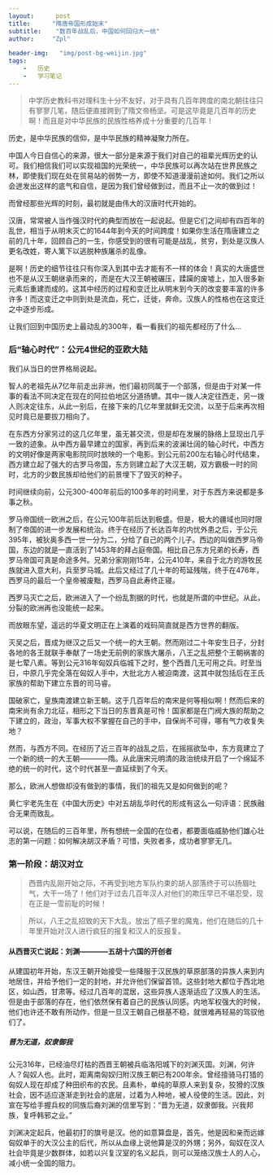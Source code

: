 ```yaml
---
layout:      post
title:      "隋唐帝国形成始末"
subtitle:    "数百年战乱后，中国如何回归大一统"
author:     "Zpl"

header-img:   "img/post-bg-weijin.jpg"
tags:
    -   历史
    -   学习笔记
---
```

>中学历史教科书对理科生十分不友好，对于具有几百年跨度的南北朝往往只有寥寥几笔，随后便直接跨到了隋文帝杨坚。可是这毕竟是几百年的历史啊！而且是对中华民族的民族性格养成十分重要的几百年！

历史，是中华民族的信仰，是中华民族的精神凝聚力所在。

中国人今日自信心的来源，很大一部分是来源于我们对自己的祖辈光辉历史的认可。我们相信我们可以实现祖国的光荣统一，中华民族可以再次站在世界民族之林，即使我们现在处在贸易站的弱势一方，即使不知道漫漫前途如何。我们之所以会迸发出这样的底气和自信，是因为我们曾经做到过，而且不止一次的做到过！

而曾经那些光辉的时刻，最初就是由伟大的汉唐时代开始的。

汉唐，常常被人当作强汉时代的典型而放在一起说起。但是它们之间却有四百年的乱世，相当于从明末灭亡的1644年到今天的时间跨度！如果你生活在隋唐建立之前的几十年，回顾自己的一生，你感受到的很有可能是战乱，贫穷，到处是汉族人更名改姓，寄人篱下以逃脱种族屠杀的乱像。

是啊！历史的细节往往只有你深入到其中去才能有不一样的体会！真实的大唐盛世也不是从汉王朝继承而来的，而是在大汉王朝被碾压，蹂躏的废墟上，加入很多新元素后重建而成的。这其中经历的过程和变迁比从明末到今天的改变要丰富的许多许多！而这变迁之中则到处是流血，死亡，迁徙，奔命。汉族人的性格也在这变迁之中逐步形成。

让我们回到中国历史上最动乱的300年，看一看我们的祖先都经历了什么...


### 后“轴心时代”：公元4世纪的亚欧大陆

我们从当日的世界格局说起。

智人的老祖先从7亿年前走出非洲，他们最初同属于一个部落，但是由于对某一件事的看法不同决定在现在的阿拉伯地区分道扬镳。其中一拨人决定往西走，另一拨人则决定往东，从此一别后，在接下来的几亿年里就鲜无交流，以至于后来再次相见时竟已是要拔刀相向了。

在东西方分家另过的这几亿年里，虽无甚交流，但是却在发展的脉络上显现出几乎一致的迹象。从中西方最早建立的国家，再到后来的波澜壮阔的轴心时代，中西方的文明好像是两家电影院同时放映的一个电影。到公元前200左右轴心时代结束，西方建立起了强大的古罗马帝国，东方则建立起了大汉王朝，双方霸极一时的同时，北方的少数民族却给他们的前景埋下了毁灭的种子。

时间继续向前，公元300-400年前后的100多年的时间里，对于东西方来说都是多事之秋。

罗马帝国统一欧洲之后，在公元100年前后达到极盛。但是，极大的疆域也同时限制了帝国的进一步发展和统治。终于在经历了长达百年的内忧外患之后，于公元395年，被狄奥多西一世一分为二，分给了自己的两个儿子。西边的叫做西罗马帝国，东边的就是一直活到了1453年的拜占庭帝国。相比自己东方兄弟的长寿，西罗马帝国可真是命途多舛。兄弟分家刚刚15年，公元410年，来自于北方的游牧民族就进入意大利，兵至罗马城。此后又经过了几十年的苟延残喘，终于在476年，西罗马的最后一个皇帝被废黜，西罗马自此寿终正寝。

西罗马灭亡之后，欧洲进入了一个纷乱割据的时代，也就是所谓的中世纪。从此，分裂的欧洲再也没能统一起来。

而放眼东望，遥远的华夏文明正在上演着的戏码简直就是西方世界的翻版。

灭吴之后，晋成为继汉之后又一个统一的大王朝。然而刚过二十年安生日子，分封各地的各王就联手奉献了一场史无前例的家族大屠杀，八王之乱把整个王朝祸害的是七荤八素。等到公元316年匈奴兵临城下之时，整个西晋几无可用之兵。时至当日，中原几乎完全落在匈奴人手中，大批北方人被迫南渡，这其中就包括后在王氏家族的帮助下建立东晋的司马睿。

国破家亡，皇族南渡建立新王朝。这于几百年后的南宋是何等相似啊！然而后来的南宋尚有余力北征，相形之下当日的东晋真是可怜！国家都是在门阀大族的帮助之下建立的，政治，军事大权不掌握在自己的手中，自保尚不可得，哪有气力收复失地？

然而，与西方不同。在经历了近三百年的战乱之后，在摇摇欲坠中，东方竟建立了一个新的统一的大王朝————隋。从此唐宋元明清的政治统续开启了一个绵延不绝的统一的时代，这个时代甚至一直延续到了今天。

那么，欧洲人想做却没有做到的事情，我们的祖先又是如何做到的呢？

黄仁宇老先生在《中国大历史》中对五胡乱华时代的形成有这么一句评语：民族融合无果而致乱。

可以说，在随后的三百年里，所有想统一全国的在位者，都要面临威胁他们雄心壮志的第一问题：如何解决胡汉矛盾？可惜，失败者多，成功者寥寥无几。

### 第一阶段：胡汉对立

>西晋内乱刚开始之际，不再受到地方军队约束的胡人部落终于可以扬眉吐气，大干一场了！他们对于过去几百年汉人对他们的欺压早已不堪忍受，现在正是一雪前耻的时候！

>所以，八王之乱招致的天下大乱，放出了瓶子里的魔鬼，他们在随后的几十年里开始对汉人进行疯狂的报复和汉人的反报复。

#### 从西晋灭亡说起：刘渊————五胡十六国的开创者
从建国初年开始，东汉王朝开始接受一些降服于汉民族的草原部落的异族人来到内地居住，并给予他们一定的封地，并允许他们保留首领。这些封地大都位于西北地区，如山西，甘肃等。经过几百年的混居，这些异族人逐渐适应了汉族人的生活。但是由于部落的存在，他们依然保有着自己的民族认同感。内地军权强大的时候，他们也许还不敢有所动作，但是一旦汉王朝自己根基不稳，就很难再轻易的驾驭他们了。

##### 晋为无道，奴隶御我
公元316年，已经油尽灯枯的西晋王朝被兵临洛阳城下的刘渊灭国。刘渊，何许人？匈奴人也。此时，距离南匈奴归附汉族王朝已有200年余。曾经擅骑马打猎的匈奴人现在却成了种田织布的农民。且素朴，单纯的草原人来到复杂，狡猾的汉族社会，因不适应逐渐走到社会的底层，过着为人种地，被人役使的生活。因此，刘宣在写给手握兵权的同族后裔刘渊的信里写到：“晋为无道，奴隶御我。兴我邦族，复呼韩邪之业。”

刘渊决定起兵，他最初打的旗号是汉。他的如意算盘是，首先，他是因和亲而远嫁匈奴单于的大汉公主的后代，所以从血缘上说他算是汉的外甥；另外，匈奴在汉人社会毕竟是少数群体，如若以兴复汉室的名义起兵，则可以笼络汉族士人的人心，减小统一全国的阻力。


